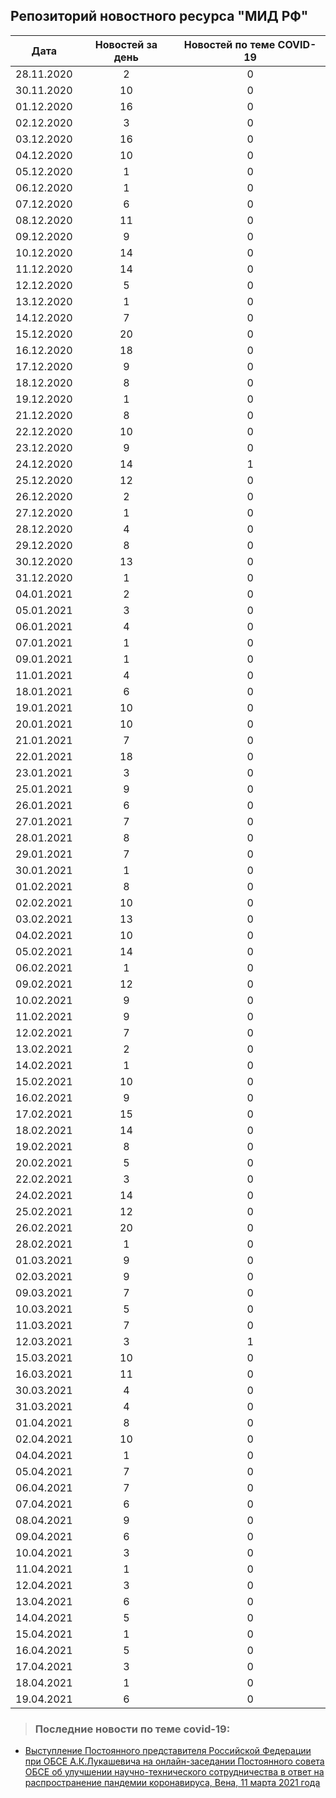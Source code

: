## Репозиторий новостного ресурса "МИД РФ"
Дата| Новостей за день| Новостей по теме COVID-19
------- | :-----: | :-----: 
28.11.2020 | 2 | 0 
30.11.2020 | 10 | 0 
01.12.2020 | 16 | 0 
02.12.2020 | 3 | 0 
03.12.2020 | 16 | 0 
04.12.2020 | 10 | 0 
05.12.2020 | 1 | 0 
06.12.2020 | 1 | 0 
07.12.2020 | 6 | 0 
08.12.2020 | 11 | 0 
09.12.2020 | 9 | 0 
10.12.2020 | 14 | 0 
11.12.2020 | 14 | 0 
12.12.2020 | 5 | 0 
13.12.2020 | 1 | 0 
14.12.2020 | 7 | 0 
15.12.2020 | 20 | 0 
16.12.2020 | 18 | 0 
17.12.2020 | 9 | 0 
18.12.2020 | 8 | 0 
19.12.2020 | 1 | 0 
21.12.2020 | 8 | 0 
22.12.2020 | 10 | 0 
23.12.2020 | 9 | 0 
24.12.2020 | 14 | 1 
25.12.2020 | 12 | 0 
26.12.2020 | 2 | 0 
27.12.2020 | 1 | 0 
28.12.2020 | 4 | 0 
29.12.2020 | 8 | 0 
30.12.2020 | 13 | 0 
31.12.2020 | 1 | 0 
04.01.2021 | 2 | 0 
05.01.2021 | 3 | 0 
06.01.2021 | 4 | 0 
07.01.2021 | 1 | 0 
09.01.2021 | 1 | 0 
11.01.2021 | 4 | 0 
18.01.2021 | 6 | 0 
19.01.2021 | 10 | 0 
20.01.2021 | 10 | 0 
21.01.2021 | 7 | 0 
22.01.2021 | 18 | 0 
23.01.2021 | 3 | 0 
25.01.2021 | 9 | 0 
26.01.2021 | 6 | 0 
27.01.2021 | 7 | 0 
28.01.2021 | 8 | 0 
29.01.2021 | 7 | 0 
30.01.2021 | 1 | 0 
01.02.2021 | 8 | 0 
02.02.2021 | 10 | 0 
03.02.2021 | 13 | 0 
04.02.2021 | 10 | 0 
05.02.2021 | 14 | 0 
06.02.2021 | 1 | 0 
09.02.2021 | 12 | 0 
10.02.2021 | 9 | 0 
11.02.2021 | 9 | 0 
12.02.2021 | 7 | 0 
13.02.2021 | 2 | 0 
14.02.2021 | 1 | 0 
15.02.2021 | 10 | 0 
16.02.2021 | 9 | 0 
17.02.2021 | 15 | 0 
18.02.2021 | 14 | 0 
19.02.2021 | 8 | 0 
20.02.2021 | 5 | 0 
22.02.2021 | 3 | 0 
24.02.2021 | 14 | 0 
25.02.2021 | 12 | 0 
26.02.2021 | 20 | 0 
28.02.2021 | 1 | 0 
01.03.2021 | 9 | 0 
02.03.2021 | 9 | 0 
09.03.2021 | 7 | 0 
10.03.2021 | 5 | 0 
11.03.2021 | 7 | 0 
12.03.2021 | 3 | 1 
15.03.2021 | 10 | 0 
16.03.2021 | 11 | 0 
30.03.2021 | 4 | 0 
31.03.2021 | 4 | 0 
01.04.2021 | 8 | 0 
02.04.2021 | 10 | 0 
04.04.2021 | 1 | 0 
05.04.2021 | 7 | 0 
06.04.2021 | 7 | 0 
07.04.2021 | 6 | 0 
08.04.2021 | 9 | 0 
09.04.2021 | 6 | 0 
10.04.2021 | 3 | 0 
11.04.2021 | 1 | 0 
12.04.2021 | 3 | 0 
13.04.2021 | 6 | 0 
14.04.2021 | 5 | 0 
15.04.2021 | 1 | 0 
16.04.2021 | 5 | 0 
17.04.2021 | 3 | 0 
18.04.2021 | 1 | 0 
19.04.2021 | 6 | 0 

> ### Последние новости по теме covid-19:
+ [Выступление Постоянного представителя Российской Федерации при ОБСЕ А.К.Лукашевича на онлайн-заседании Постоянного совета ОБСЕ об улучшении научно-технического сотрудничества в ответ на распространение пандемии коронавируса, Вена, 11 марта 2021 года](https://www.mid.ru/ru/foreign_policy/news/-/asset_publisher/cKNonkJE02Bw/content/id/4623389)
